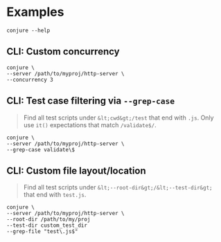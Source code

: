 # Examples

    conjure --help

## CLI: Custom concurrency

    conjure \
    --server /path/to/myproj/http-server \
    --concurrency 3

## CLI: Test case filtering via `--grep-case`

> Find all test scripts under `&lt;cwd&gt;/test` that end with `.js`.
> Only use `it()` expectations that match `/validate$/`.

    conjure \
    --server /path/to/myproj/http-server \
    --grep-case validate\$

## CLI: Custom file layout/location

> Find all test scripts under `&lt;--root-dir&gt;/&lt;--test-dir&gt;` that end with `test.js`.

    conjure \
    --server /path/to/myproj/http-server \
    --root-dir /path/to/my/proj
    --test-dir custom_test_dir
    --grep-file "test\.js$"

